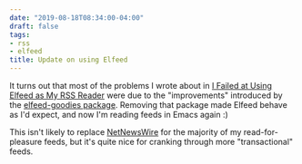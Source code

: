 ```yaml
---
date: "2019-08-18T08:34:00-04:00"
draft: false
tags:
- rss
- elfeed
title: Update on using Elfeed
---
```


It turns out that most of the problems I wrote about in [I Failed at Using Elfeed as My RSS Reader](https://www.baty.net/2018/i-failed-at-using-elfeed-as-my-rss-reader/) were due to the "improvements" introduced by the [elfeed-goodies package](https://github.com/algernon/elfeed-goodies). Removing that package made Elfeed behave as I'd expect, and now I'm reading feeds in Emacs again :)

This isn't likely to replace [NetNewsWire](https://ranchero.com/netnewswire/) for the majority of my read-for-pleasure feeds, but it's quite nice for cranking through more "transactional" feeds.

